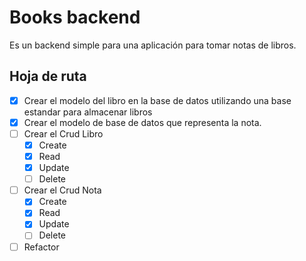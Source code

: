 # Books backend

Es un backend simple para una aplicación para tomar notas de libros.

## Hoja de ruta

- [x] Crear el modelo del libro en la base de datos utilizando una base estandar para almacenar libros
- [x] Crear el modelo de base de datos que representa la nota.
- [ ] Crear el Crud Libro
  - [x] Create
  - [x] Read
  - [x] Update
  - [ ] Delete
- [ ] Crear el Crud Nota
  - [x] Create
  - [x] Read
  - [x] Update
  - [ ] Delete
- [ ] Refactor